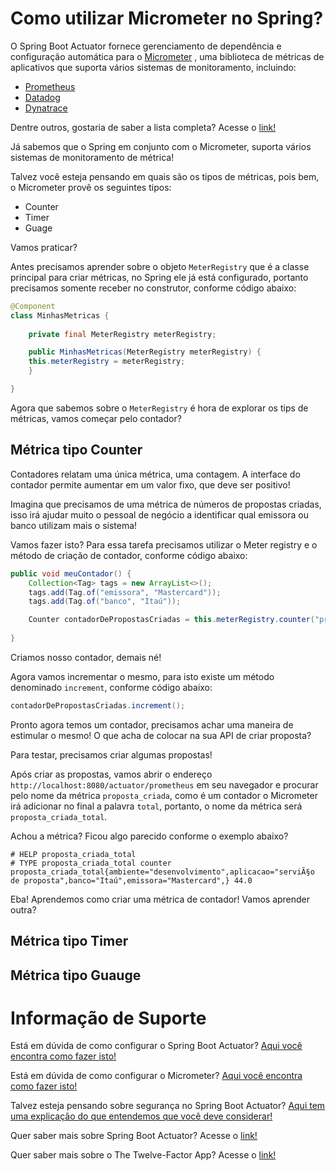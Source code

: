 # Como utilizar Micrometer no Spring?

O Spring Boot Actuator fornece gerenciamento de dependência e configuração automática para o [Micrometer](https://micrometer.io/)
, uma biblioteca de métricas de aplicativos que suporta vários sistemas de monitoramento, incluindo:

- [Prometheus](https://prometheus.io/)
- [Datadog](https://docs.datadoghq.com/metrics/)
- [Dynatrace](https://www.dynatrace.com/)

Dentre outros, gostaria de saber a lista completa? Acesse o [link!](https://docs.spring.io/spring-boot/docs/current/reference/html/production-ready-features.html#production-ready-metrics)

Já sabemos que o Spring em conjunto com o Micrometer, suporta vários sistemas de monitoramento de métrica!

Talvez você esteja pensando em quais são os tipos de métricas, pois bem, o Micrometer provê os seguintes tipos:

- Counter
- Timer
- Guage

Vamos praticar?

Antes precisamos aprender sobre o objeto `MeterRegistry` que é a classe principal para criar métricas, no Spring ele 
já está configurado, portanto precisamos somente receber no construtor, conforme código abaixo:

```java
@Component
class MinhasMetricas {
    
    private final MeterRegistry meterRegistry;

    public MinhasMetricas(MeterRegistry meterRegistry) {
    this.meterRegistry = meterRegistry;    
    }

}
```

Agora que sabemos sobre o `MeterRegistry` é hora de explorar os tips de métricas, vamos começar pelo contador?

## Métrica tipo Counter

Contadores relatam uma única métrica, uma contagem. A interface do contador permite aumentar em um valor fixo, que 
deve ser positivo!

Imagina que precisamos de uma métrica de números de propostas criadas, isso irá ajudar muito o pessoal de negócio a 
identificar qual emissora ou banco utilizam mais o sistema!

Vamos fazer isto? Para essa tarefa precisamos utilizar o Meter registry e o método de criação de contador, conforme código 
abaixo:

```java
public void meuContador() {
    Collection<Tag> tags = new ArrayList<>();
    tags.add(Tag.of("emissora", "Mastercard"));
    tags.add(Tag.of("banco", "Itaú"));

    Counter contadorDePropostasCriadas = this.meterRegistry.counter("proposta_criada", tags);
    
}
```

Criamos nosso contador, demais né!

Agora vamos incrementar o mesmo, para isto existe um método denominado `increment`, conforme código abaixo:

```java
contadorDePropostasCriadas.increment();
```

Pronto agora temos um contador, precisamos achar uma maneira de estimular o mesmo! O que acha de colocar na sua API de 
criar proposta?

Para testar, precisamos criar algumas propostas!

Após criar as propostas, vamos abrir o endereço `http://localhost:8080/actuator/prometheus` em seu navegador e procurar 
pelo nome da métrica `proposta_criada`, como é um contador o Micrometer irá adicionar no final a palavra `total`, 
portanto, o nome da métrica será `proposta_criada_total`.

Achou a métrica? Ficou algo parecido conforme o exemplo abaixo?

```
# HELP proposta_criada_total  
# TYPE proposta_criada_total counter
proposta_criada_total{ambiente="desenvolvimento",aplicacao="serviÃ§o de proposta",banco="Itaú",emissora="Mastercard",} 44.0
```

Eba! Aprendemos como criar uma métrica de contador! Vamos aprender outra?

## Métrica tipo Timer

## Métrica tipo Guauge


# Informação de Suporte

Está em dúvida de como configurar o Spring Boot Actuator? [Aqui você encontra como fazer isto!](../informacao_suporte/spring-actuator.md)

Está em dúvida de como configurar o Micrometer? [Aqui você encontra como fazer isto!](../informacao_suporte/spring-actuator-metrics.md)

Talvez esteja pensando sobre segurança no Spring Boot Actuator? [Aqui tem uma explicação do que entendemos que você deve considerar!](../informacao_suporte/spring-actuator-security.md)

Quer saber mais sobre Spring Boot Actuator? Acesse o [link!](https://docs.spring.io/spring-boot/docs/current/reference/html/production-ready-features.html#production-ready-enabling)

Quer saber mais sobre o The Twelve-Factor App? Acesse o [link!](https://12factor.net/pt_br/)